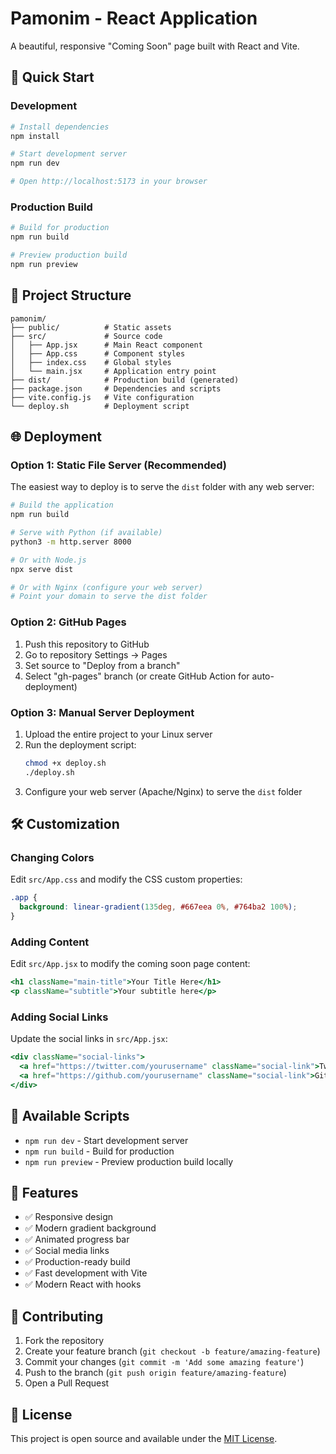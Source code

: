 # Pamonim - React Application

A beautiful, responsive "Coming Soon" page built with React and Vite.

## 🚀 Quick Start

### Development
```bash
# Install dependencies
npm install

# Start development server
npm run dev

# Open http://localhost:5173 in your browser
```

### Production Build
```bash
# Build for production
npm run build

# Preview production build
npm run preview
```

## 📁 Project Structure

```
pamonim/
├── public/          # Static assets
├── src/             # Source code
│   ├── App.jsx      # Main React component
│   ├── App.css      # Component styles
│   ├── index.css    # Global styles
│   └── main.jsx     # Application entry point
├── dist/            # Production build (generated)
├── package.json     # Dependencies and scripts
├── vite.config.js   # Vite configuration
└── deploy.sh        # Deployment script
```

## 🌐 Deployment

### Option 1: Static File Server (Recommended)
The easiest way to deploy is to serve the `dist` folder with any web server:

```bash
# Build the application
npm run build

# Serve with Python (if available)
python3 -m http.server 8000

# Or with Node.js
npx serve dist

# Or with Nginx (configure your web server)
# Point your domain to serve the dist folder
```

### Option 2: GitHub Pages
1. Push this repository to GitHub
2. Go to repository Settings → Pages
3. Set source to "Deploy from a branch"
4. Select "gh-pages" branch (or create GitHub Action for auto-deployment)

### Option 3: Manual Server Deployment
1. Upload the entire project to your Linux server
2. Run the deployment script:
   ```bash
   chmod +x deploy.sh
   ./deploy.sh
   ```
3. Configure your web server (Apache/Nginx) to serve the `dist` folder

## 🛠️ Customization

### Changing Colors
Edit `src/App.css` and modify the CSS custom properties:
```css
.app {
  background: linear-gradient(135deg, #667eea 0%, #764ba2 100%);
}
```

### Adding Content
Edit `src/App.jsx` to modify the coming soon page content:
```jsx
<h1 className="main-title">Your Title Here</h1>
<p className="subtitle">Your subtitle here</p>
```

### Adding Social Links
Update the social links in `src/App.jsx`:
```jsx
<div className="social-links">
  <a href="https://twitter.com/yourusername" className="social-link">Twitter</a>
  <a href="https://github.com/yourusername" className="social-link">GitHub</a>
</div>
```

## 🔧 Available Scripts

- `npm run dev` - Start development server
- `npm run build` - Build for production
- `npm run preview` - Preview production build locally

## 📱 Features

- ✅ Responsive design
- ✅ Modern gradient background
- ✅ Animated progress bar
- ✅ Social media links
- ✅ Production-ready build
- ✅ Fast development with Vite
- ✅ Modern React with hooks

## 🤝 Contributing

1. Fork the repository
2. Create your feature branch (`git checkout -b feature/amazing-feature`)
3. Commit your changes (`git commit -m 'Add some amazing feature'`)
4. Push to the branch (`git push origin feature/amazing-feature`)
5. Open a Pull Request

## 📄 License

This project is open source and available under the [MIT License](LICENSE).